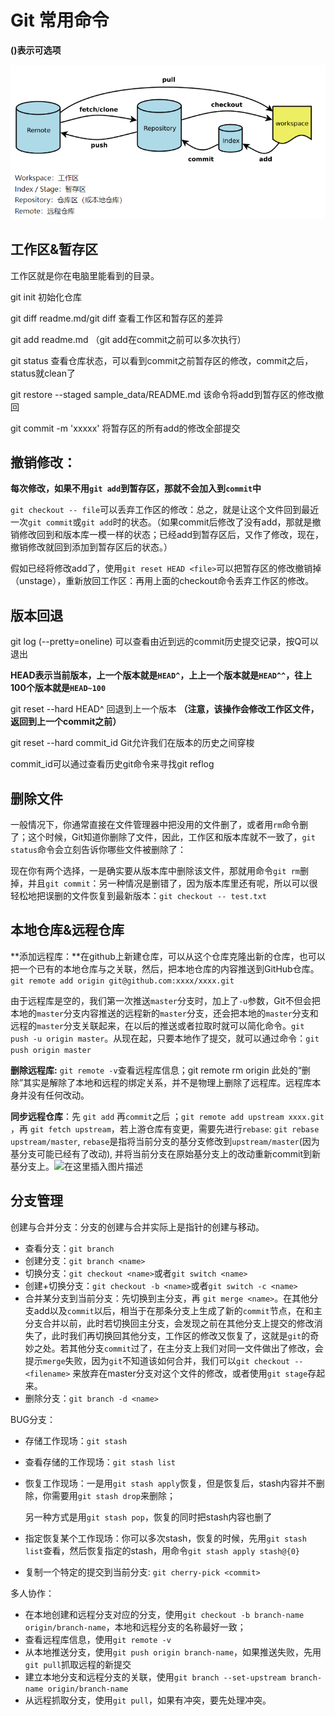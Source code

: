 # Git 常用命令

**()表示可选项**

![image-20220615152415329](.\git_learn.assets\image-20220615152415329.png)

## 工作区&暂存区

工作区就是你在电脑里能看到的目录。

git init 初始化仓库

git diff readme.md/git diff 查看工作区和暂存区的差异

git add readme.md （git add在commit之前可以多次执行）

git status 查看仓库状态，可以看到commit之前暂存区的修改，commit之后，status就clean了

git restore --staged sample_data/README.md 该命令将add到暂存区的修改撤回

git commit -m 'xxxxx' 将暂存区的所有add的修改全部提交

## 撤销修改：

**每次修改，如果不用`git add`到暂存区，那就不会加入到`commit`中**

`git checkout -- file`可以丢弃工作区的修改：总之，就是让这个文件回到最近一次`git commit`或`git add`时的状态。（如果commit后修改了没有add，那就是撤销修改回到和版本库一模一样的状态；已经add到暂存区后，又作了修改，现在，撤销修改就回到添加到暂存区后的状态。）

假如已经将修改add了，使用`git reset HEAD <file>`可以把暂存区的修改撤销掉（unstage），重新放回工作区：再用上面的checkout命令丢弃工作区的修改。

## 版本回退

git log (--pretty=oneline) 可以查看由近到远的commit历史提交记录，按Q可以退出

**HEAD表示当前版本，上一个版本就是`HEAD^`，上上一个版本就是`HEAD^^`，往上100个版本就是`HEAD~100`**

git reset --hard HEAD^ 回退到上一个版本 **（注意，该操作会修改工作区文件，返回到上一个commit之前）**

git reset --hard commit_id Git允许我们在版本的历史之间穿梭

commit_id可以通过查看历史git命令来寻找git reflog

## 删除文件

一般情况下，你通常直接在文件管理器中把没用的文件删了，或者用`rm`命令删了；这个时候，Git知道你删除了文件，因此，工作区和版本库就不一致了，`git status`命令会立刻告诉你哪些文件被删除了：

现在你有两个选择，一是确实要从版本库中删除该文件，那就用命令`git rm`删掉，并且`git commit`：另一种情况是删错了，因为版本库里还有呢，所以可以很轻松地把误删的文件恢复到最新版本：`git checkout -- test.txt`

## 本地仓库&远程仓库

**添加远程库：**在github上新建仓库，可以从这个仓库克隆出新的仓库，也可以把一个已有的本地仓库与之关联，然后，把本地仓库的内容推送到GitHub仓库。`git remote add origin git@github.com:xxxx/xxxx.git`

由于远程库是空的，我们第一次推送`master`分支时，加上了`-u`参数，Git不但会把本地的`master`分支内容推送的远程新的`master`分支，还会把本地的`master`分支和远程的`master`分支关联起来，在以后的推送或者拉取时就可以简化命令。`git push -u origin master`。从现在起，只要本地作了提交，就可以通过命令：`git push origin master`

**删除远程库:** `git remote -v`查看远程库信息；git remote rm origin 此处的“删除”其实是解除了本地和远程的绑定关系，并不是物理上删除了远程库。远程库本身并没有任何改动。

**同步远程仓库**：先 `git add` 再`commit`之后 ；`git remote add upstream xxxx.git` ，再 `git fetch upstream`，若上游仓库有变更，需要先进行`rebase`: `git rebase upstream/master`, `rebase`是指将当前分支的基分支修改到`upstream/master`(因为基分支可能已经有了改动), 并将当前分支在原始基分支上的改动重新commit到新基分支上。![在这里插入图片描述](https://img-blog.csdnimg.cn/12b959efcc454da5a15b9fdec493d61b.png?)

## 分支管理

创建与合并分支：分支的创建与合并实际上是指针的创建与移动。

- 查看分支：`git branch`
- 创建分支：`git branch <name>`
- 切换分支：`git checkout <name>`或者`git switch <name>`
- 创建+切换分支：`git checkout -b <name>`或者`git switch -c <name>`
- 合并某分支到当前分支：先切换到主分支，再 `git merge <name>`。在其他分支add以及`commit`以后，相当于在那条分支上生成了新的`commit`节点，在和主分支合并以前，此时若切换回主分支，会发现之前在其他分支上提交的修改消失了，此时我们再切换回其他分支，工作区的修改又恢复了，这就是`git`的奇妙之处。若其他分支`commit`过了，在主分支上我们对同一文件做出了修改，会提示`merge`失败，因为`git`不知道该如何合并，我们可以`git checkout -- <filename>` 来放弃在master分支对这个文件的修改，或者使用`git stage`存起来。
- 删除分支：`git branch -d <name>`

BUG分支：

- 存储工作现场：`git stash`

- 查看存储的工作现场：`git stash list`

- 恢复工作现场：一是用`git stash apply`恢复，但是恢复后，stash内容并不删除，你需要用`git stash drop`来删除；

  另一种方式是用`git stash pop`，恢复的同时把stash内容也删了

- 指定恢复某个工作现场：你可以多次stash，恢复的时候，先用`git stash list`查看，然后恢复指定的stash，用命令`git stash apply stash@{0}`

- 复制一个特定的提交到当前分支: `git cherry-pick <commit>` 

多人协作：

- 在本地创建和远程分支对应的分支，使用`git checkout -b branch-name origin/branch-name`，本地和远程分支的名称最好一致；
- 查看远程库信息，使用`git remote -v`
- 从本地推送分支，使用`git push origin branch-name`，如果推送失败，先用`git pull`抓取远程的新提交
- 建立本地分支和远程分支的关联，使用`git branch --set-upstream branch-name origin/branch-name`
- 从远程抓取分支，使用`git pull`，如果有冲突，要先处理冲突。
